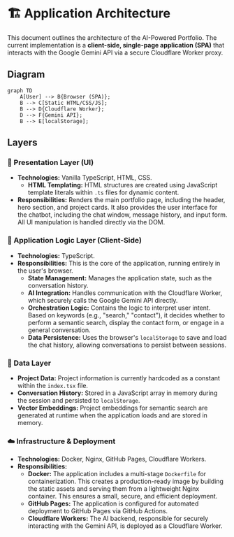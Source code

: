 # 🏗️ Application Architecture

This document outlines the architecture of the AI-Powered Portfolio. The current implementation is a **client-side, single-page application (SPA)** that interacts with the Google Gemini API via a secure Cloudflare Worker proxy.

## Diagram

```mermaid
graph TD
    A[User] --> B{Browser (SPA)};
    B --> C[Static HTML/CSS/JS];
    B --> D{Cloudflare Worker};
    D --> F{Gemini API};
    B --> E[localStorage];
```

## Layers

### 🎨 Presentation Layer (UI)

*   **Technologies:** Vanilla TypeScript, HTML, CSS.
    *   **HTML Templating:** HTML structures are created using JavaScript template literals within `.ts` files for dynamic content.
*   **Responsibilities:** Renders the main portfolio page, including the header, hero section, and project cards. It also provides the user interface for the chatbot, including the chat window, message history, and input form. All UI manipulation is handled directly via the DOM.

### 🧠 Application Logic Layer (Client-Side)

*   **Technologies:** TypeScript.
*   **Responsibilities:** This is the core of the application, running entirely in the user's browser.
    *   **State Management:** Manages the application state, such as the conversation history.
    *   **AI Integration:** Handles communication with the Cloudflare Worker, which securely calls the Google Gemini API directly.
    *   **Orchestration Logic:** Contains the logic to interpret user intent. Based on keywords (e.g., "search," "contact"), it decides whether to perform a semantic search, display the contact form, or engage in a general conversation.
    *   **Data Persistence:** Uses the browser's `localStorage` to save and load the chat history, allowing conversations to persist between sessions.

### 💾 Data Layer

*   **Project Data:** Project information is currently hardcoded as a constant within the `index.tsx` file.
*   **Conversation History:** Stored in a JavaScript array in memory during the session and persisted to `localStorage`.
*   **Vector Embeddings:** Project embeddings for semantic search are generated at runtime when the application loads and are stored in memory.

### ☁️ Infrastructure & Deployment

*   **Technologies:** Docker, Nginx, GitHub Pages, Cloudflare Workers.
*   **Responsibilities:**
    *   **Docker:** The application includes a multi-stage `Dockerfile` for containerization. This creates a production-ready image by building the static assets and serving them from a lightweight Nginx container. This ensures a small, secure, and efficient deployment.
    *   **GitHub Pages:** The application is configured for automated deployment to GitHub Pages via GitHub Actions.
    *   **Cloudflare Workers:** The AI backend, responsible for securely interacting with the Gemini API, is deployed as a Cloudflare Worker.

